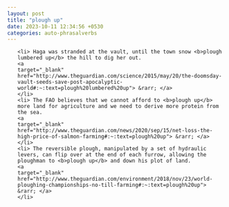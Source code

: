 ```yaml
---
layout: post
title: "plough up"
date: 2023-10-11 12:34:56 +0530
categories: auto-phrasalverbs
---
```

<ol>

    <li> Haga was stranded at the vault, until the town snow <b>plough lumbered up</b> the hill to dig her out.
    <a 
    target="_blank" 
    href="http://www.theguardian.com/science/2015/may/20/the-doomsday-vault-seeds-save-post-apocalyptic-world#:~:text=plough%20lumbered%20up"> &rarr; </a>
    </li>
    <li> The FAO believes that we cannot afford to <b>plough up</b> more land for agriculture and we need to derive more protein from the sea.
    <a 
    target="_blank" 
    href="http://www.theguardian.com/news/2020/sep/15/net-loss-the-high-price-of-salmon-farming#:~:text=plough%20up"> &rarr; </a>
    </li>
    <li> The reversible plough, manipulated by a set of hydraulic levers, can flip over at the end of each furrow, allowing the ploughman to <b>plough up</b> and down his plot of land.
    <a 
    target="_blank" 
    href="http://www.theguardian.com/environment/2018/nov/23/world-ploughing-championships-no-till-farming#:~:text=plough%20up"> &rarr; </a>
    </li>